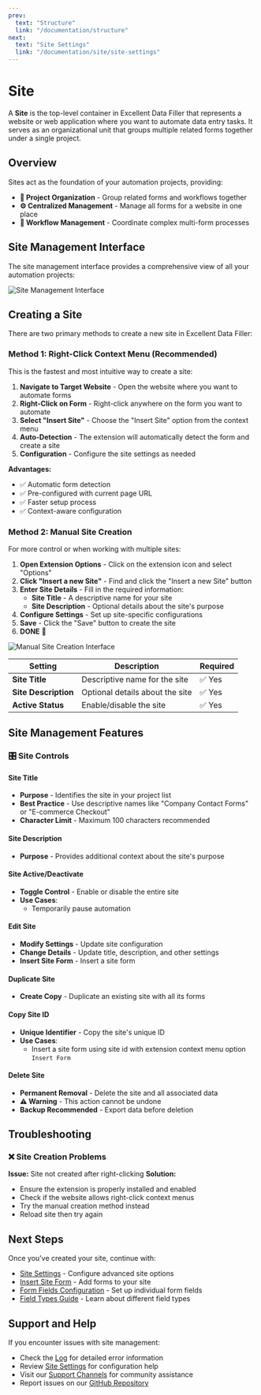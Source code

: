 ```yaml
---
prev:
  text: "Structure"
  link: "/documentation/structure"
next:
  text: "Site Settings"
  link: "/documentation/site/site-settings"
---
```


# Site

A **Site** is the top-level container in Excellent Data Filler that represents a website or web application where you want to automate data entry tasks. It serves as an organizational unit that groups multiple related forms together under a single project.

## Overview

Sites act as the foundation of your automation projects, providing:

- **🏢 Project Organization** - Group related forms and workflows together
- **⚙️ Centralized Management** - Manage all forms for a website in one place
- **🔄 Workflow Management** - Coordinate complex multi-form processes

## Site Management Interface

The site management interface provides a comprehensive view of all your automation projects:

<img src="/image/site-01.png" alt="Site Management Interface">

## Creating a Site

There are two primary methods to create a new site in Excellent Data Filler:

### Method 1: Right-Click Context Menu (Recommended)

This is the fastest and most intuitive way to create a site:

1. **Navigate to Target Website** - Open the website where you want to automate forms
2. **Right-Click on Form** - Right-click anywhere on the form you want to automate
3. **Select "Insert Site"** - Choose the "Insert Site" option from the context menu
4. **Auto-Detection** - The extension will automatically detect the form and create a site
5. **Configuration** - Configure the site settings as needed

**Advantages:**

- ✅ Automatic form detection
- ✅ Pre-configured with current page URL
- ✅ Faster setup process
- ✅ Context-aware configuration

### Method 2: Manual Site Creation

For more control or when working with multiple sites:

1. **Open Extension Options** - Click on the extension icon and select "Options"
2. **Click "Insert a new Site"** - Find and click the "Insert a new Site" button
3. **Enter Site Details** - Fill in the required information:
   - **Site Title** - A descriptive name for your site
   - **Site Description** - Optional details about the site's purpose
4. **Configure Settings** - Set up site-specific configurations
5. **Save** - Click the "Save" button to create the site
6. **DONE** 🎉

<img src="/image/insert-site-manually-01.png" alt="Manual Site Creation Interface">

| Setting              | Description                     | Required |
| -------------------- | ------------------------------- | -------- |
| **Site Title**       | Descriptive name for the site   | ✅ Yes   |
| **Site Description** | Optional details about the site | ✅ Yes   |
| **Active Status**    | Enable/disable the site         | ✅ Yes   |

## Site Management Features

### 🎛️ Site Controls

#### Site Title

- **Purpose** - Identifies the site in your project list
- **Best Practice** - Use descriptive names like "Company Contact Forms" or "E-commerce Checkout"
- **Character Limit** - Maximum 100 characters recommended

#### Site Description

- **Purpose** - Provides additional context about the site's purpose

#### Site Active/Deactivate

- **Toggle Control** - Enable or disable the entire site
- **Use Cases**:
  - Temporarily pause automation

#### Edit Site

- **Modify Settings** - Update site configuration
- **Change Details** - Update title, description, and other settings
- **Insert Site Form** - Insert a site form

#### Duplicate Site

- **Create Copy** - Duplicate an existing site with all its forms

#### Copy Site ID

- **Unique Identifier** - Copy the site's unique ID
- **Use Cases**:
  - Insert a site form using site id with extension context menu option `Insert Form`

#### Delete Site

- **Permanent Removal** - Delete the site and all associated data
- **⚠️ Warning** - This action cannot be undone
- **Backup Recommended** - Export data before deletion

## Troubleshooting

### ❌ Site Creation Problems

**Issue:** Site not created after right-clicking
**Solution:**

- Ensure the extension is properly installed and enabled
- Check if the website allows right-click context menus
- Try the manual creation method instead
- Reload site then try again

## Next Steps

Once you've created your site, continue with:

- [Site Settings](/documentation/site/site-settings) - Configure advanced site options
- [Insert Site Form](/documentation/form/form#insert-site-form) - Add forms to your site
- [Form Fields Configuration](/documentation/form-fields/field#insert-field) - Set up individual form fields
- [Field Types Guide](/documentation/form-fields/field-types) - Learn about different field types

## Support and Help

If you encounter issues with site management:

- Check the [Log](/documentation/log) for detailed error information
- Review [Site Settings](/documentation/site/site-settings) for configuration help
- Visit our [Support Channels](/documentation/#need-help) for community assistance
- Report issues on our [GitHub Repository](https://github.com/jeevan-lal/excellent-data-filler-docs/issues)
